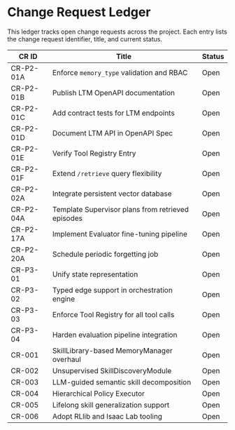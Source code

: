 # Change Request Ledger

This ledger tracks open change requests across the project. Each entry lists the change request identifier, title, and current status.

| CR ID | Title | Status |
|-------|-------|--------|
| CR-P2-01A | Enforce `memory_type` validation and RBAC | Open |
| CR-P2-01B | Publish LTM OpenAPI documentation | Open |
| CR-P2-01C | Add contract tests for LTM endpoints | Open |
| CR-P2-01D | Document LTM API in OpenAPI Spec | Open |
| CR-P2-01E | Verify Tool Registry Entry | Open |
| CR-P2-01F | Extend `/retrieve` query flexibility | Open |
| CR-P2-02A | Integrate persistent vector database | Open |
| CR-P2-04A | Template Supervisor plans from retrieved episodes | Open |
| CR-P2-17A | Implement Evaluator fine-tuning pipeline | Open |
| CR-P2-20A | Schedule periodic forgetting job | Open |
| CR-P3-01 | Unify state representation | Open |
| CR-P3-02 | Typed edge support in orchestration engine | Open |
| CR-P3-03 | Enforce Tool Registry for all tool calls | Open |
| CR-P3-04 | Harden evaluation pipeline integration | Open |
| CR-001 | SkillLibrary-based MemoryManager overhaul | Open |
| CR-002 | Unsupervised SkillDiscoveryModule | Open |
| CR-003 | LLM-guided semantic skill decomposition | Open |
| CR-004 | Hierarchical Policy Executor | Open |
| CR-005 | Lifelong skill generalization support | Open |
| CR-006 | Adopt RLlib and Isaac Lab tooling | Open |
